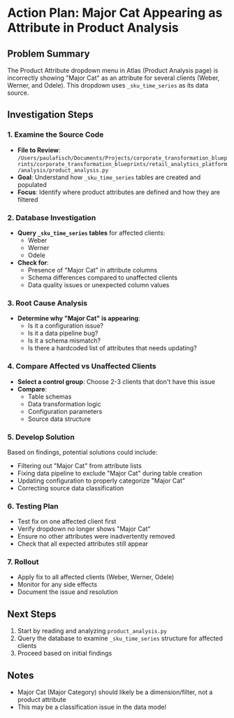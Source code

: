 # Action Plan: Major Cat Appearing as Attribute in Product Analysis

## Problem Summary
The Product Attribute dropdown menu in Atlas (Product Analysis page) is incorrectly showing "Major Cat" as an attribute for several clients (Weber, Werner, and Odele). This dropdown uses `_sku_time_series` as its data source.

## Investigation Steps

### 1. Examine the Source Code
- **File to Review**: `/Users/paulafisch/Documents/Projects/corporate_transformation_blueprints/corporate_transformation_blueprints/retail_analytics_platform/analysis/product_analysis.py`
- **Goal**: Understand how `_sku_time_series` tables are created and populated
- **Focus**: Identify where product attributes are defined and how they are filtered

### 2. Database Investigation
- **Query `_sku_time_series` tables** for affected clients:
  - Weber
  - Werner
  - Odele
- **Check for**:
  - Presence of "Major Cat" in attribute columns
  - Schema differences compared to unaffected clients
  - Data quality issues or unexpected column values

### 3. Root Cause Analysis
- **Determine why "Major Cat" is appearing**:
  - Is it a configuration issue?
  - Is it a data pipeline bug?
  - Is it a schema mismatch?
  - Is there a hardcoded list of attributes that needs updating?

### 4. Compare Affected vs Unaffected Clients
- **Select a control group**: Choose 2-3 clients that don't have this issue
- **Compare**:
  - Table schemas
  - Data transformation logic
  - Configuration parameters
  - Source data structure

### 5. Develop Solution
Based on findings, potential solutions could include:
- Filtering out "Major Cat" from attribute lists
- Fixing data pipeline to exclude "Major Cat" during table creation
- Updating configuration to properly categorize "Major Cat"
- Correcting source data classification

### 6. Testing Plan
- Test fix on one affected client first
- Verify dropdown no longer shows "Major Cat"
- Ensure no other attributes were inadvertently removed
- Check that all expected attributes still appear

### 7. Rollout
- Apply fix to all affected clients (Weber, Werner, Odele)
- Monitor for any side effects
- Document the issue and resolution

## Next Steps
1. Start by reading and analyzing `product_analysis.py`
2. Query the database to examine `_sku_time_series` structure for affected clients
3. Proceed based on initial findings

## Notes
- Major Cat (Major Category) should likely be a dimension/filter, not a product attribute
- This may be a classification issue in the data model
